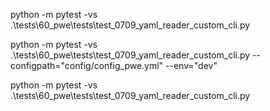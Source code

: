 python -m pytest -vs .\tests\60_pwe\tests\test_0709_yaml_reader_custom_cli.py

python -m pytest -vs .\tests\60_pwe\tests\test_0709_yaml_reader_custom_cli.py --configpath="config/config_pwe.yml" --env="dev"


python -m pytest -vs .\tests\60_pwe\tests\test_0709_yaml_reader_custom_cli.py 
